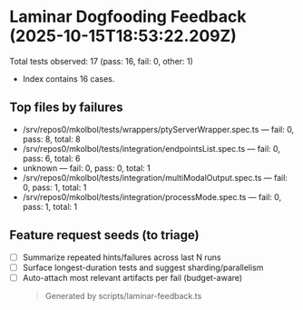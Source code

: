 # Laminar Dogfooding Feedback (2025-10-15T18:53:22.209Z)

Total tests observed: 17 (pass: 16, fail: 0, other: 1)

- Index contains 16 cases.

## Top files by failures

- /srv/repos0/mkolbol/tests/wrappers/ptyServerWrapper.spec.ts — fail: 0, pass: 8, total: 8
- /srv/repos0/mkolbol/tests/integration/endpointsList.spec.ts — fail: 0, pass: 6, total: 6
- unknown — fail: 0, pass: 0, total: 1
- /srv/repos0/mkolbol/tests/integration/multiModalOutput.spec.ts — fail: 0, pass: 1, total: 1
- /srv/repos0/mkolbol/tests/integration/processMode.spec.ts — fail: 0, pass: 1, total: 1

## Feature request seeds (to triage)

- [ ] Summarize repeated hints/failures across last N runs
- [ ] Surface longest-duration tests and suggest sharding/parallelism
- [ ] Auto-attach most relevant artifacts per fail (budget-aware)
  > Generated by scripts/laminar-feedback.ts
